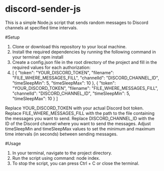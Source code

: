 # discord-sender-js

This is a simple Node.js script that sends random messages to Discord channels at specified time intervals.

#Setup

1. Clone or download this repository to your local machine.
2. Install the required dependencies by running the following command in your terminal: npm install
3. Create a config.json file in the root directory of the project and fill in the required values for each authorization:
4. [
  {
    "token": "YOUR_DISCORD_TOKEN",
    "filename": "FILE_WHERE_MESSAGES_FILL",
    "channelId": "DISCORD_CHANNEL_ID",
    "timeSleepMin": 5,
    "timeSleepMax": 10
  },
  {
    "token": "YOUR_DISCORD_TOKEN",
    "filename": "FILE_WHERE_MESSAGES_FILL",
    "channelId": "DISCORD_CHANNEL_ID",
    "timeSleepMin": 5,
    "timeSleepMax": 10
  }
]

Replace YOUR_DISCORD_TOKEN with your actual Discord bot token.
Replace FILE_WHERE_MESSAGES_FILL with the path to the file containing the messages you want to send.
Replace DISCORD_CHANNEL_ID with the ID of the Discord channel where you want to send the messages.
Adjust timeSleepMin and timeSleepMax values to set the minimum and maximum time intervals (in seconds) between sending messages.

#Usage

1. In your terminal, navigate to the project directory.
2. Run the script using command: node index.
3. To stop the script, you can press Ctrl + C or close the terminal.
